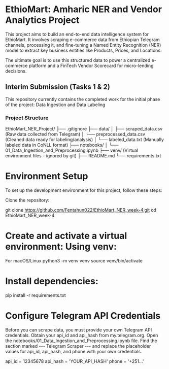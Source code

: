 

# EthioMart: Amharic NER and Vendor Analytics Project

This project aims to build an end-to-end data intelligence system for EthioMart. It involves scraping e-commerce data from Ethiopian Telegram channels, processing it, and fine-tuning a Named Entity Recognition (NER) model to extract key business entities like Products, Prices, and Locations.

The ultimate goal is to use this structured data to power a centralized e-commerce platform and a FinTech Vendor Scorecard for micro-lending decisions.

## Interim Submission (Tasks 1 & 2)

This repository currently contains the completed work for the initial phase of the project: Data Ingestion and Data Labeling




### Project Structure

EthioMart_NER_Project/
├── .gitignore
├── data/
│ ├── scraped_data.csv (Raw data collected from Telegram)
│ └── preprocessed_data.csv (Cleaned data ready for labeling/analysis)
│ └── labeled_data.txt (Manually labeled data in CoNLL format)
├── notebooks/
│ └── 01_Data_Ingestion_and_Preprocessing.ipynb
├── venv/ (Virtual environment files - ignored by git)
├── README.md
└── requirements.txt


# Environment Setup
To set up the development environment for this project, follow these steps:

Clone the repository:

git clone https://github.com/Fentahun022/EthioMart_NER_week-4.git
cd EthioMart_NER_week-4


# Create and activate a virtual environment: Using venv:

For macOS/Linux
python3 -m venv venv source venv/bin/activate

# Install dependencies:

pip install -r requirements.txt


# Configure Telegram API Credentials
Before you can scrape data, you must provide your own Telegram API credentials.
Obtain your api_id and api_hash from my.telegram.org.
Open the notebooks/01_Data_Ingestion_and_Preprocessing.ipynb file.
Find the section marked --- Telegram Scraper --- and replace the placeholder values for api_id, api_hash, and phone with your own credentials.

api_id = 12345678
api_hash = 'YOUR_API_HASH'
phone = '+251...'